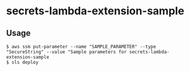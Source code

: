 # secrets-lambda-extension-sample

## Usage

```
$ aws ssm put-parameter --name "SAMPLE_PARAMETER" --type "SecureString" --value "Sample parameters for secrets-lambda-extension-sample
$ sls deploy
```
